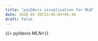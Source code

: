 ```yaml
---
title: "pyLDAvis visualisation for MLN"
date: 2020-05-30T23:45:03+05:30
draft: false
---
```


{{< pyldavis MLN>}}